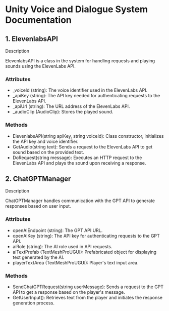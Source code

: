 # Unity Voice and Dialogue System Documentation

## 1. ElevenlabsAPI
Description

ElevenlabsAPI is a class in the system for handling requests and playing sounds using the ElevenLabs API.
### Attributes

   * _voiceId (string): The voice identifier used in the ElevenLabs API.
   * _apiKey (string): The API key needed for authenticating requests to the ElevenLabs API.
   * _apiUrl (string): The URL address of the ElevenLabs API.
   * _audioClip (AudioClip): Stores the played sound.

### Methods

   * ElevenlabsAPI(string apiKey, string voiceId): Class constructor, initializes the API key and voice identifier.
   * GetAudio(string text): Sends a request to the ElevenLabs API to get sound based on the provided text.
   * DoRequest(string message): Executes an HTTP request to the ElevenLabs API and plays the sound upon receiving a response.

## 2. ChatGPTManager
Description

ChatGPTManager handles communication with the GPT API to generate responses based on user input.
### Attributes

   * openAIEndpoint (string): The GPT API URL.
   * openAIKey (string): The API key for authenticating requests to the GPT API.
   * aiRole (string): The AI role used in API requests.
   * aiTextPrefab (TextMeshProUGUI): Prefabricated object for displaying text generated by the AI.
   * playerTextArea (TextMeshProUGUI): Player's text input area.

### Methods

   * SendChatGPTRequest(string userMessage): Sends a request to the GPT API to get a response based on the player's message.
   * GetUserInput(): Retrieves text from the player and initiates the response generation process.
